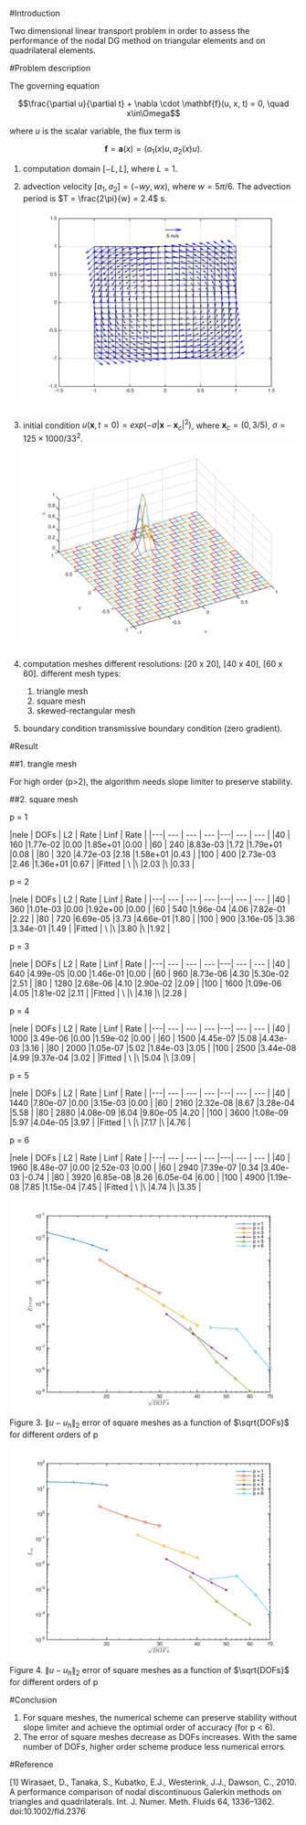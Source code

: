 #Introduction

Two dimensional linear transport problem in order to assess the performance of the nodal DG method on triangular elements and on quadrilateral elements.

#Problem description

The governing equation

$$\frac{\partial u}{\partial t} + \nabla \cdot \mathbf{f}(u, x, t) = 0, \quad x\in\Omega$$

where *u* is the scalar variable, the flux term is

$$\mathbf{f} = \mathbf{a}(x) = (a_1(x)u, a_2(x)u).$$

1. computation domain
$[-L, L]$, where $L = 1$.

2. advection velocity
$[a_1, a_2] = (-wy, wx)$, where $w = 5\pi/6$. The advection period is $T = \frac{2\pi}{w} = 2.4$ s.
![](../fig/velocityField.png)

3. initial condition
$u(\mathbf{x}, t = 0) = exp\left( -\sigma \left| \mathbf{x} - \mathbf{x}_c \right|^2 \right)$, where $\mathbf{x}_c = (0, 3/5)$, $\sigma = 125 \times 1000/33^2$.
![](../fig/initialCondition.png)

4. computation meshes
different resolutions: [20 x 20], [40 x 40], [60 x 60].
different mesh types:
	1. triangle mesh
	2. square mesh
	3. skewed-rectangular mesh

5. boundary condition
transmissive  boundary condition (zero gradient).

#Result

##1. trangle mesh



For high order (p>2), the algorithm needs slope limiter to preserve stability.

##2. square mesh

p = 1

|nele 	| DOFs 	| L2		| Rate | Linf 	| Rate |
|---| --- | --- | --- |---| --- | --- |
|40 	| 160	|1.77e-02 	|0.00 	|1.85e+01 	|0.00 	|
|60 	| 240	|8.83e-03 	|1.72 	|1.79e+01 	|0.08 	|
|80 	| 320	|4.72e-03 	|2.18 	|1.58e+01 	|0.43 	|
|100 	| 400	|2.73e-03 	|2.46 	|1.36e+01 	|0.67 	|
|Fitted | \		|\			|2.03 	|\ 			|0.33 	|

p = 2

|nele 	| DOFs 	| L2		| Rate | Linf 	| Rate |
|---| --- | --- | --- |---| --- | --- |
|40 	| 360	|1.01e-03 	|0.00 	|1.92e+00 	|0.00 	|
|60 	| 540	|1.96e-04 	|4.06 	|7.82e-01 	|2.22 	|
|80 	| 720	|6.69e-05 	|3.73 	|4.66e-01 	|1.80 	|
|100 	| 900	|3.16e-05 	|3.36 	|3.34e-01 	|1.49 	|
|Fitted | \		|\			|3.80 	|\ 			|1.92 	|

p = 3

|nele 	| DOFs 	| L2		| Rate | Linf 	| Rate |
|---| --- | --- | --- |---| --- | --- |
|40 	| 640	|4.99e-05 	|0.00 	|1.46e-01 	|0.00 	|
|60 	| 960	|8.73e-06 	|4.30 	|5.30e-02 	|2.51 	|
|80 	| 1280	|2.68e-06 	|4.10 	|2.90e-02 	|2.09 	|
|100 	| 1600	|1.09e-06 	|4.05 	|1.81e-02 	|2.11 	|
|Fitted | \		|\			|4.18 	|\ 			|2.28 	|

p = 4

|nele 	| DOFs 	| L2		| Rate | Linf 	| Rate |
|---| --- | --- | --- |---| --- | --- |
|40 	| 1000	|3.49e-06 	|0.00 	|1.59e-02 	|0.00 	|
|60 	| 1500	|4.45e-07 	|5.08 	|4.43e-03 	|3.16 	|
|80 	| 2000	|1.05e-07 	|5.02 	|1.84e-03 	|3.05 	|
|100 	| 2500	|3.44e-08 	|4.99 	|9.37e-04 	|3.02 	|
|Fitted | \		|\			|5.04 	|\ 			|3.09 	|

p = 5

|nele 	| DOFs 	| L2		| Rate | Linf 	| Rate |
|---| --- | --- | --- |---| --- | --- |
|40 	| 1440	|7.80e-07 	|0.00 	|3.15e-03 	|0.00 	|
|60 	| 2160	|2.32e-08 	|8.67 	|3.28e-04 	|5.58 	|
|80 	| 2880	|4.08e-09 	|6.04 	|9.80e-05 	|4.20 	|
|100 	| 3600	|1.08e-09 	|5.97 	|4.04e-05 	|3.97 	|
|Fitted | \		|\			|7.17 	|\ 			|4.76 	|

p = 6

|nele 	| DOFs 	| L2		| Rate | Linf 	| Rate |
|---| --- | --- | --- |---| --- | --- |
|40 	| 1960	|8.48e-07 	|0.00 	|2.52e-03 	|0.00 	|
|60 	| 2940	|7.39e-07 	|0.34 	|3.40e-03 	|-0.74 	|
|80 	| 3920	|6.85e-08 	|8.26 	|6.05e-04 	|6.00 	|
|100 	| 4900	|1.19e-08 	|7.85 	|1.15e-04 	|7.45 	|
|Fitted | \		|\			|4.74  	|\ 			|3.35 	|

![](../fig/L2.png)
Figure 3. $\|u - u_h \|_2$ error of square meshes as a function of $\sqrt{DOFs}$ for different orders of p

![](../fig/Linf.png)
Figure 4. $\|u - u_h \|_2$ error of square meshes as a function of $\sqrt{DOFs}$ for different orders of p

#Conclusion

1. For square meshes, the numerical scheme can preserve stability without slope limiter and achieve the optimial order of accuracy (for p < 6).
2. The error of square meshes decrease as DOFs increases. With the same number of DOFs, higher order scheme produce less numerical errors.

#Reference

[1] Wirasaet, D., Tanaka, S., Kubatko, E.J., Westerink, J.J., Dawson, C., 2010. A performance comparison of nodal discontinuous Galerkin methods on triangles and quadrilaterals. Int. J. Numer. Meth. Fluids 64, 1336–1362. doi:10.1002/fld.2376


